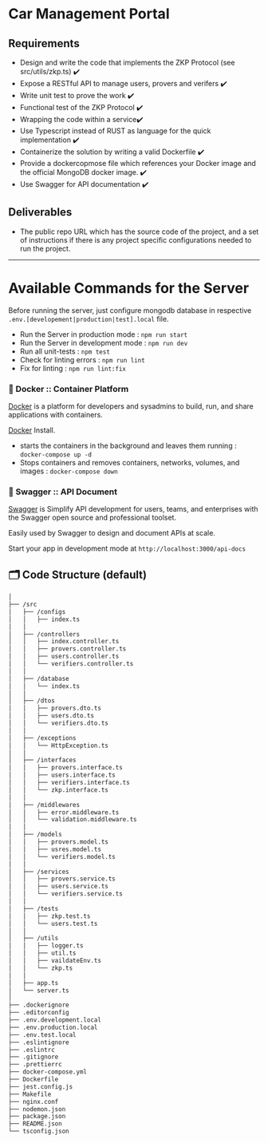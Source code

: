 # Car Management Portal

## Requirements
* Design and write the code that implements the ZKP Protocol (see src/utils/zkp.ts) ✔️
* Expose a RESTful API to manage users, provers and verifers ✔️
* Write unit test to prove the work ✔️
* Functional test of the ZKP Protocol ✔️
* Wrapping the code within a service✔️
* Use Typescript instead of RUST as language for the quick implementation ✔️
* Containerize the solution by writing a valid Dockerfile ✔️
* Provide a dockercopmose file which references your Docker image and the official MongoDB docker image. ✔️
* Use Swagger for API documentation ✔️

## Deliverables
* The public repo URL which has the source code of the project, and a set of instructions if there is any project specific configurations needed to run the project.
---

# Available Commands for the Server
Before running the server, just configure mongodb database in respective `.env.[developement|production|test].local` file.
* Run the Server in production mode : `npm run start`
* Run the Server in development mode : `npm run dev`
* Run all unit-tests : `npm test`
* Check for linting errors : `npm run lint`
* Fix for linting : `npm run lint:fix`

### 🐳 Docker :: Container Platform

[Docker](https://docs.docker.com/) is a platform for developers and sysadmins to build, run, and share applications with containers.

[Docker](https://docs.docker.com/get-docker/) Install.

- starts the containers in the background and leaves them running : `docker-compose up -d`
- Stops containers and removes containers, networks, volumes, and images : `docker-compose down`

### 📗 Swagger :: API Document

[Swagger](https://swagger.io/) is Simplify API development for users, teams, and enterprises with the Swagger open source and professional toolset.

Easily used by Swagger to design and document APIs at scale.

Start your app in development mode at `http://localhost:3000/api-docs`

## 🗂 Code Structure (default)

```bash
│
├── /src
│   ├── /configs
│   │   ├── index.ts
│   │
│   ├── /controllers
│   │   ├── index.controller.ts
│   │   ├── provers.controller.ts
│   │   ├── users.controller.ts
│   │   └── verifiers.controller.ts
│   │
│   ├── /database
│   │   └── index.ts
│   │
│   ├── /dtos
│   │   ├── provers.dto.ts
│   │   ├── users.dto.ts
│   │   └── verifiers.dto.ts
│   │
│   ├── /exceptions
│   │   └── HttpException.ts
│   │
│   ├── /interfaces
│   │   ├── provers.interface.ts
│   │   ├── users.interface.ts
│   │   ├── verifiers.interface.ts
│   │   └── zkp.interface.ts
│   │
│   ├── /middlewares
│   │   ├── error.middleware.ts
│   │   └── validation.middleware.ts
│   │
│   ├── /models
│   │   ├── provers.model.ts
│   │   ├── usres.model.ts
│   │   └── verifiers.model.ts
│   │
│   ├── /services
│   │   ├── provers.service.ts
│   │   ├── users.service.ts
│   │   └── verifiers.service.ts
│   │
│   ├── /tests
│   │   ├── zkp.test.ts
│   │   └── users.test.ts
│   │
│   ├── /utils
│   │   ├── logger.ts
│   │   ├── util.ts
│   │   ├── vaildateEnv.ts
│   │   └── zkp.ts
│   │
│   ├── app.ts
│   └── server.ts
│
├── .dockerignore
├── .editorconfig
├── .env.development.local
├── .env.production.local
├── .env.test.local
├── .eslintignore
├── .eslintrc
├── .gitignore
├── .prettierrc
├── docker-compose.yml
├── Dockerfile
├── jest.config.js
├── Makefile
├── nginx.conf
├── nodemon.json
├── package.json
├── README.json
└── tsconfig.json
```